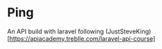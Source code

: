 # Ping

An API build with laravel following (JustSteveKing)[https://apiacademy.treblle.com/laravel-api-course]